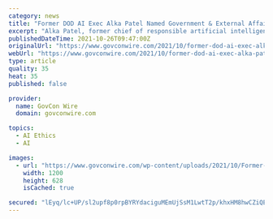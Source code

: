 ```yaml
---
category: news
title: "Former DOD AI Exec Alka Patel Named Government & External Affairs VP at Comcast"
excerpt: "Alka Patel, former chief of responsible artificial intelligence at the Department of Defense’s Joint AI Center, has joined Comcast (Nasdaq: CMCSA) to serve as vice president of government and external affairs."
publishedDateTime: 2021-10-26T09:47:00Z
originalUrl: "https://www.govconwire.com/2021/10/former-dod-ai-exec-alka-patel-named-government-and-external-affairs-vp-at-comcast/"
webUrl: "https://www.govconwire.com/2021/10/former-dod-ai-exec-alka-patel-named-government-and-external-affairs-vp-at-comcast/"
type: article
quality: 35
heat: 35
published: false

provider:
  name: GovCon Wire
  domain: govconwire.com

topics:
  - AI Ethics
  - AI

images:
  - url: "https://www.govconwire.com/wp-content/uploads/2021/10/Former-DOD-AI-Exec-Alka-Patel-Named-Government-amp-External-Affairs-VP-at-Comcast.png"
    width: 1200
    height: 628
    isCached: true

secured: "lEyq/lc+UP/sl2upf8p0rpBYRYdaciguMEmUjSsM1LwtT2p/khxHM8hwCZiQEkJ9qyOIVTWvX7PcHbJPNVxn4CZsIRvVVokKbCI11d8+R+nTk+WfcSICTQw8KVyASBrNbo2x8o380MIx+bx2vPjFCKsYWi/Ek+wBC0TQdQWxwjRKqYqyXXqrdsNqMnIDBHYzxCCE0v0yIaSRtIPioe1+eIUH8FkgBFrysM90GM2jWOtD7OH1dQ1r9yPvCHToFb+lCmTLm5KKK/7uI1O1a7zySrmBoXG4fsT1qud8hiJiRQdBR64m5zZPOct2K55fcpFPeP0MZne0azZrHTgOVjrVuTX3Ij85tC+bjlA+vNTzObQ=;4jYTZTj4XbJOJGAIKDTFiA=="
---
```


